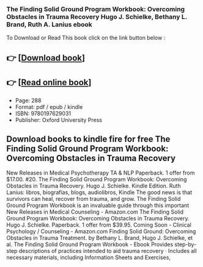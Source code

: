 ### The Finding Solid Ground Program Workbook: Overcoming Obstacles in Trauma Recovery Hugo J. Schielke, Bethany L. Brand, Ruth A. Lanius ebook

To Download or Read This book click on the link button below :

## 👉  [**[Download book](http://get-pdfs.com/download.php?group=book&from=github.com&id=638762&lnk=1081 "Download book")**]

## 👉  [**[Read online book](http://get-pdfs.com/download.php?group=book&from=github.com&id=638762&lnk=1081 "Read online book")**]


* Page: 288
* Format: pdf / epub / kindle
* ISBN: 9780197629031
* Publisher: Oxford University Press



## Download books to kindle fire for free The Finding Solid Ground Program Workbook: Overcoming Obstacles in Trauma Recovery



 New Releases in Medical Psychotherapy TA &amp; NLP Paperback. 1 offer from $17.00. #20. The Finding Solid Ground Program Workbook: Overcoming Obstacles in Trauma Recovery. Hugo J. Schielke. Kindle Edition.
 Ruth Lanius: libros, biografías, blogs, audiolibros, Kindle The good news is that survivors can heal, recover from trauma, and grow. The Finding Solid Ground Program Workbook is an invaluable guide through this important 
 New Releases in Medical Counseling - Amazon.com The Finding Solid Ground Program Workbook: Overcoming Obstacles in Trauma Recovery. Hugo J. Schielke. Paperback. 1 offer from $39.95.
 Coming Soon - Clinical Psychology / Counseling  - Amazon.com Finding Solid Ground: Overcoming Obstacles in Trauma Treatment. by Bethany L. Brand, Hugo J. Schielke, et al.
 The Finding Solid Ground Program Workbook - Ebook Provides step-by-step descriptions of practices intended to aid trauma recovery · Includes all necessary materials, including Information Sheets and Exercises, 





